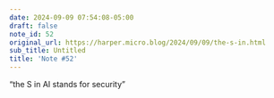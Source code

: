 ```yaml
---
date: 2024-09-09 07:54:08-05:00
draft: false
note_id: 52
original_url: https://harper.micro.blog/2024/09/09/the-s-in.html
sub_title: Untitled
title: 'Note #52'
---
```


“the S in AI stands for security”